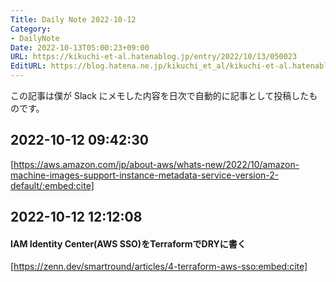 ```yaml
---
Title: Daily Note 2022-10-12
Category:
- DailyNote
Date: 2022-10-13T05:00:23+09:00
URL: https://kikuchi-et-al.hatenablog.jp/entry/2022/10/13/050023
EditURL: https://blog.hatena.ne.jp/kikuchi_et_al/kikuchi-et-al.hatenablog.jp/atom/entry/4207112889926975398
---
```


この記事は僕が Slack にメモした内容を日次で自動的に記事として投稿したものです。

## 2022-10-12 09:42:30


[https://aws.amazon.com/jp/about-aws/whats-new/2022/10/amazon-machine-images-support-instance-metadata-service-version-2-default/:embed:cite]


## 2022-10-12 12:12:08


#### IAM Identity Center(AWS SSO)をTerraformでDRYに書く


[https://zenn.dev/smartround/articles/4-terraform-aws-sso:embed:cite]



